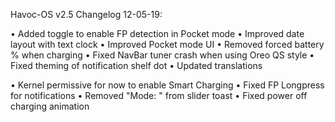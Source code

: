 Havoc-OS v2.5 Changelog 12-05-19:

• Added toggle to enable FP detection in Pocket mode
• Improved date layout with text clock
• Improved Pocket mode UI
• Removed forced battery % when charging
• Fixed NavBar tuner crash when using Oreo QS style
• Fixed theming of notification shelf dot
• Updated translations

• Kernel permissive for now to enable Smart Charging
• Fixed FP Longpress for notifications
• Removed "Mode: " from slider toast
• Fixed power off charging animation